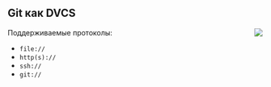 ## Git как DVCS

  <img src="http://nvie.com/img/2010/01/centr-decentr.png"
  style="float:right">

Поддерживаемые протоколы:

  * `file://`
  * `http(s)://`
  * `ssh://`
  * `git://`

